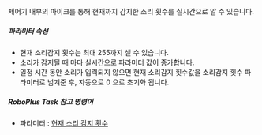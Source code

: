 
제어기 내부의 마이크를 통해 현재까지 감지한 소리 횟수를 실시간으로 알 수 있습니다.

##### 파라미터 속성

- 현재 소리감지 횟수는 최대 255까지 셀 수 있습니다.
- 소리가 감지될 때 마다 실시간으로 파라미터 값이 증가합니다.
- 일정 시간 동안 소리가 입력되지 않으면 현재 소리감지 횟수값을 소리감지 횟수 파라미터로 넘겨준 후, 자동으로 0 으로 초기화 됩니다.

##### RoboPlus Task 참고 명령어

- 파라미터 : [현재 소리 감지 횟수]

[현재 소리 감지 횟수]: /docs/kr/software/rplus1/task/programming_02/#실시간-소리감지-횟수
